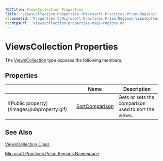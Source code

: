 ```yaml
---
TOCTitle: ViewsCollection Properties
Title: 'ViewsCollection Properties (Microsoft.Practices.Prism.Regions)'
ms:assetid: 'Properties.T:Microsoft.Practices.Prism.Regions.ViewsCollection'
ms:mtpsurl: 'viewscollection-properties-mspp-regions.md'
---
```


# ViewsCollection Properties

The [ViewsCollection](https://msdn.microsoft.com/library/microsoft.practices.prism.regions.viewscollection) type exposes the following members.

## Properties


<table>

<thead>
<tr class="header">
<th> </th>
<th>Name</th>
<th>Description</th>
</tr>
</thead>
<tbody>
<tr class="odd">
<td>![Public property](/images/pubproperty.gif)</td>
<td><a href="https://msdn.microsoft.com/library/microsoft.practices.prism.regions.viewscollection.sortcomparison">SortComparison</a></td>
<td><div class="summary">
Gets or sets the comparison used to sort the views.
</div></td>
</tr>
</tbody>
</table>

## See Also
[ViewsCollection Class](https://msdn.microsoft.com/library/microsoft.practices.prism.regions.viewscollection)

[Microsoft.Practices.Prism.Regions Namespace](https://msdn.microsoft.com/library/microsoft.practices.prism.regions)
